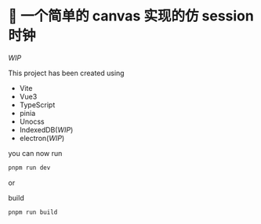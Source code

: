 # 🚀 一个简单的 canvas 实现的仿 session 时钟

_WIP_

This project has been created using

- Vite
- Vue3
- TypeScript
- pinia
- Unocss
- IndexedDB(_WIP_)
- electron(_WIP_)

you can now run

```bash
pnpm run dev
```

or

build

```bash
pnpm run build
```
